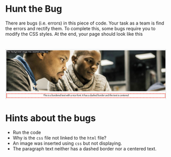 # Hunt the Bug
There are bugs (i.e. errors) in this piece of code. Your task as a team is find the errors and rectify them. To complete this, some bugs require you to modify the CSS styles. At the end, your page should look like this
#
![alt text](assets/website.png)

# Hints about the bugs
* Run the code
* Why is the `css` file not linked to the `html` file?
* An image was inserted using `css` but not displaying.
* The paragraph text neither has a dashed border nor a centered text.
  

  